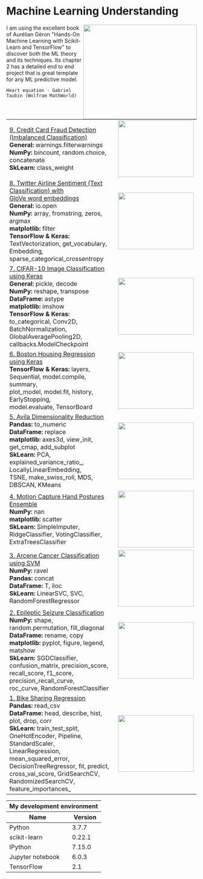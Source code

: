 # Machine Learning Understanding
<img src="../master/images/Abstract logo.png" align="right" width="300" height="250" /> 

I am using the excellent book of Aurélian Géron "Hands-On Machine Learning with Scikit-Learn and TensorFlow" to discover both the ML theory and its techniques. Its chapter 2 has a detailed end to end project that is great template for any ML predictive model. 

`Heart equation - Gabriel Taubin (Wolfram MathWorld)`

<table>
    <tbody>
         <tr>
            <td><a href="../master/Credit Card Fraud Detection.ipynb">9. Credit Card Fraud Detection (Imbalanced Classification)</a>
                <br> <b>General:</b> warnings.filterwarnings
                <br> <b>NumPy:</b> bincount, random.choice, concatenate
                <br> <b>SkLearn:</b> class_weight
            </td>
            <td><img src="../master/images/credit_card_fraud_pic.png" width="200" height="150" /></td>
        </tr>
        <tr>
            <td><a href="../master/Twitter Airline Sentiment.ipynb">8. Twitter Airline Sentiment (Text Classification) with <br>       GloVe word embeddings</a>
                <br> <b>General:</b> io.open
                <br> <b>NumPy:</b> array, fromstring, zeros, argmax
                <br> <b>matplotlib:</b> filter
                <br> <b>TensorFlow & Keras:</b> TextVectorization, get_vocabulary, Embedding, <br> sparse_categorical_crossentropy
            </td>
            <td><img src="../master/images/twitter_airline_sentiment_pic.png" width="200" height="150" /></td>
        </tr>
        <tr>
            <td><a href="../master/CIFAR-10 Image Classification.ipynb">7. CIFAR-10 Image Classification using Keras</a>
                <br> <b>General:</b> pickle, decode
                <br> <b>NumPy:</b> reshape, transpose
                <br> <b>DataFrame:</b> astype
                <br> <b>matplotlib:</b> imshow
                <br> <b>TensorFlow & Keras:</b> to_categorical, Conv2D, BatchNormalization, <br> GlobalAveragePooling2D, callbacks.ModelCheckpoint
            </td>
            <td><img src="../master/images/cifar-10-pic.png" width="200" height="150" /></td>
        </tr>
         <tr>
            <td><a href="../master/Boston Housing Regression.ipynb">6. Boston Housing Regression using Keras</a> 
                <br> <b>TensorFlow & Keras:</b> layers, Sequential, model.compile, summary, <br> plot_model, model.fit, history, EarlyStopping, <br> model.evaluate, TensorBoard
            </td>
            <td><img src="../master/images/boston_housing_pic.png" width="200" height="150" /></td>
        </tr>
        <tr>
            <td><a href="../master/Avila Classification.ipynb">5. Avila Dimensionality Reduction</a>
                <br> <b>Pandas:</b> to_numeric
                <br> <b>DataFrame:</b> replace
                <br> <b>matplotlib:</b> axes3d, view_init, get_cmap, add_subplot
                <br> <b>SkLearn:</b> PCA, explained_variance_ratio_, LocallyLinearEmbedding, <br> TSNE, make_swiss_roll, MDS, DBSCAN, KMeans
            </td>
            <td><img src="../master/images/avila_pic.png" width="200" height="150" /></td>
        </tr>
        <tr>
            <td><a href="../master/Motion Capture Hand Postures.ipynb">4. Motion Capture Hand Postures Ensemble</a>
                <br> <b>NumPy:</b> nan
                <br> <b>matplotlib:</b> scatter
                <br> <b>SkLearn:</b> SimpleImputer, RidgeClassifier, VotingClassifier, ExtraTreesClassifier
            </td>
            <td><img src="../master/images/motion_capture_pic.png" width="200" height="150" /></td>
        </tr>
        <tr>
            <td><a href="../master/Arcene Cancer Classification.ipynb">3. Arcene Cancer Classification using SVM</a>
                <br> <b>NumPy:</b> ravel
                <br> <b>Pandas:</b> concat
                <br> <b>DataFrame:</b> T, iloc
                <br> <b>SkLearn:</b> LinearSVC, SVC, RandomForestRegressor
            </td>
            <td><img src="../master/images/arcene_cancer_pic.png" width="200" height="150" /></td>
        </tr>
        <tr>
            <td><a href="../master/Epileptic Seizure Classification.ipynb">2. Epileptic Seizure Classification</a>
                <br> <b>NumPy:</b> shape, random.permutation, fill_diagonal
                <br> <b>DataFrame:</b> rename, copy
                <br> <b>matplotlib:</b> pyplot, figure, legend, matshow
                <br> <b>SkLearn:</b> SGDClassifier, confusion_matrix, precision_score, <br> recall_score, f1_score, precision_recall_curve, <br> roc_curve, RandomForestClassifier
            </td>
            <td><img src="../master/images/epileptic_seizure_pic.png" width="200" height="150" /></td>
        </tr>
         <tr>
            <td><a href="../master/Bike Sharing Regression.ipynb">1. Bike Sharing Regression</a>
                <br> <b>Pandas:</b> read_csv
                <br> <b>DataFrame:</b> head, describe, hist, plot, drop, corr
                <br> <b>SkLearn:</b> train_test_split, OneHotEncoder, Pipeline, StandardScaler,<br> LinearRegression, mean_squared_error, DecisionTreeRegressor, fit, predict,<br> cross_val_score, GridSearchCV, RandomizedSearchCV, <br> feature_importances_
            </td>
            <td><img src="../master/images/bike_sharing_pic.png" width="200" height="150" /></td>
        </tr>
    </tbody>
</table>


<table>
    <thead>
        <tr>
            <th colspan="2">My development environment</th>
        </tr>
        <tr>
            <th>Name</th>
            <th>Version</th>
        </tr>
    </thead>
    <tbody>   
         <tr>
            <td>Python</td>
            <td>3.7.7</td>
        </tr>
        <tr>
            <td>scikit-learn</td>
            <td>0.22.1</td>
        </tr>
         <tr>
            <td>IPython</td>
            <td>7.15.0</td>
        </tr>
        <tr>
            <td>Jupyter notebook</td>
            <td>6.0.3</td>
        </tr>
        <tr>
            <td>TensorFlow</td>
            <td>2.1</td>
        </tr>
    </tbody>
</table>
